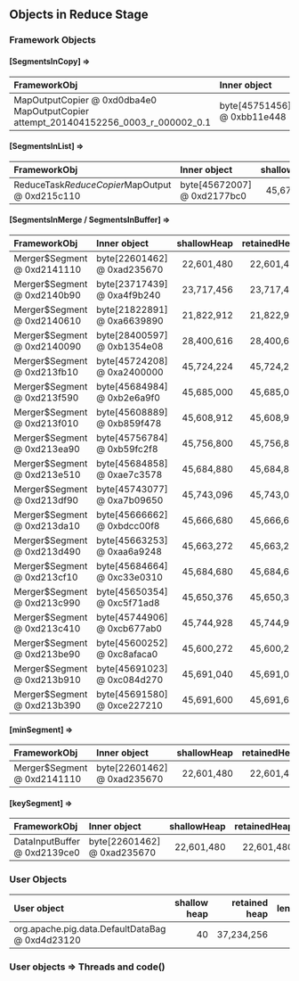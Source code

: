 ## Objects in Reduce Stage

### Framework Objects

#### [SegmentsInCopy] => 

| FrameworkObj 	| Inner object 	| shallowHeap 	| retainedHeap 	| TaskId 	|
| :----------- | :----------- | -----------: | -----------: | -----------: |
| MapOutputCopier @ 0xd0dba4e0  MapOutputCopier attempt_201404152256_0003_r_000002_0.1	| byte[45751456] @ 0xbb11e448	| 45,751,472	| 45,751,472	|12	|

#### [SegmentsInList] => 

| FrameworkObj 	| Inner object 	| shallowHeap 	| retainedHeap 	| TaskId 	|
| :----------- | :----------- | -----------: | -----------: | -----------: |
| ReduceTask$ReduceCopier$MapOutput @ 0xd215c110	| byte[45672007] @ 0xd2177bc0	| 45,672,024	| 45,672,024	|9	|

#### [SegmentsInMerge / SegmentsInBuffer] => 

| FrameworkObj 	| Inner object 	| shallowHeap 	| retainedHeap 	| TaskId 	|
| :----------- | :----------- | -----------: | -----------: | -----------: |
| Merger$Segment @ 0xd2141110	| byte[22601462] @ 0xad235670	| 22,601,480	| 22,601,480	|19	|
| Merger$Segment @ 0xd2140b90	| byte[23717439] @ 0xa4f9b240	| 23,717,456	| 23,717,456	|20	|
| Merger$Segment @ 0xd2140610	| byte[21822891] @ 0xa6639890	| 21,822,912	| 21,822,912	|21	|
| Merger$Segment @ 0xd2140090	| byte[28400597] @ 0xb1354e08	| 28,400,616	| 28,400,616	|18	|
| Merger$Segment @ 0xd213fb10	| byte[45724208] @ 0xa2400000	| 45,724,224	| 45,724,224	|16	|
| Merger$Segment @ 0xd213f590	| byte[45684984] @ 0xb2e6a9f0	| 45,685,000	| 45,685,000	|0	|
| Merger$Segment @ 0xd213f010	| byte[45608889] @ 0xb859f478	| 45,608,912	| 45,608,912	|13	|
| Merger$Segment @ 0xd213ea90	| byte[45756784] @ 0xb59fc2f8	| 45,756,800	| 45,756,800	|3	|
| Merger$Segment @ 0xd213e510	| byte[45684858] @ 0xae7c3578	| 45,684,880	| 45,684,880	|5	|
| Merger$Segment @ 0xd213df90	| byte[45743077] @ 0xa7b09650	| 45,743,096	| 45,743,096	|14	|
| Merger$Segment @ 0xd213da10	| byte[45666662] @ 0xbdcc00f8	| 45,666,680	| 45,666,680	|7	|
| Merger$Segment @ 0xd213d490	| byte[45663253] @ 0xaa6a9248	| 45,663,272	| 45,663,272	|17	|
| Merger$Segment @ 0xd213cf10	| byte[45684664] @ 0xc33e0310	| 45,684,680	| 45,684,680	|4	|
| Merger$Segment @ 0xd213c990	| byte[45650354] @ 0xc5f71ad8	| 45,650,376	| 45,650,376	|11	|
| Merger$Segment @ 0xd213c410	| byte[45744906] @ 0xcb677ab0	| 45,744,928	| 45,744,928	|10	|
| Merger$Segment @ 0xd213be90	| byte[45600252] @ 0xc8afaca0	| 45,600,272	| 45,600,272	|15	|
| Merger$Segment @ 0xd213b910	| byte[45691023] @ 0xc084d270	| 45,691,040	| 45,691,040	|8	|
| Merger$Segment @ 0xd213b390	| byte[45691580] @ 0xce227210	| 45,691,600	| 45,691,600	|6	|


#### [minSegment] => 

| FrameworkObj 	| Inner object 	| shallowHeap 	| retainedHeap 	| TaskId 	|
| :----------- | :----------- | -----------: | -----------: |-----------: |
| Merger$Segment @ 0xd2141110	| byte[22601462] @ 0xad235670	| 22,601,480	| 22,601,480	|19	|


#### [keySegment] => 

| FrameworkObj 	| Inner object 	| shallowHeap 	| retainedHeap 	|
| :----------- | :----------- | -----------: | -----------: |
| DataInputBuffer @ 0xd2139ce0	| byte[22601462] @ 0xad235670	| 22,601,480	| 22,601,480	|


### User Objects

| User object | shallow heap | retained heap | length | inner object | inner size | threads | code() |
|:------------| ------------:| -------------:| ------:|:------------ | ----------:| :------ | :------|
| org.apache.pig.data.DefaultDataBag @ 0xd4d23120 | 40 | 37,234,256 | 1 |  | |  |  |

### User objects => Threads and code() 

